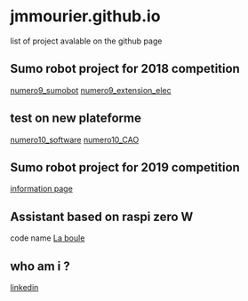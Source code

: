 # jmmourier.github.io
list of project avalable on the github page

## Sumo robot project for 2018 competition
[numero9_sumobot](https://github.com/jmmourier/laboulenumero9_sumobot) 
[numero9_extension_elec](https://github.com/jmmourier/laboulenumero9_extension_elec)

## test on new plateforme
[numero10_software](https://github.com/jmmourier/laboulenumero10_software) 
[numero10_CAO](https://github.com/jmmourier/laboulenumero10_CAO)

## Sumo robot project for 2019 competition
[information page](https://jmmourier.github.io/numerobis)

## Assistant based on raspi zero W
code name [La boule](https://github.com/jmmourier/laboule)

## who am i ?
[linkedin](https://www.linkedin.com/in/jean-michel-mourier-29a9661b)
